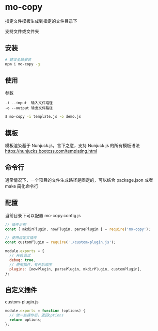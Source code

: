 # mo-copy

指定文件模板生成到指定的文件目录下

支持文件或文件夹

## 安装

```bash
# 建议全局安装
npm i mo-copy -g
```

## 使用

参数

```
-i --input  输入文件路径
-o --output 输出文件路径
```

```bash
$ mo-copy -i template.js -o demo.js
```

## 模板

模板渲染基于 Nunjuck.js，言下之意，支持 Nunjuck.js 的所有模板语法
https://nunjucks.bootcss.com/templating.html

## 命令行

通常情况下，一个项目的文件生成路径是固定的，可以结合 package.json 或者 make 简化命令行

## 配置

当前目录下可以配置 mo-copy.config.js

```js
// 插件示例
const { mkdirPlugin, nowPlugin, parsePlugin } = require('mo-copy');

// 使用自定义插件
const customPlugin = require('./custom-plugin.js');

module.exports = {
  // 开启调试
  debug: true,
  // 使用插件，有先后顺序
  plugins: [nowPlugin, parsePlugin, mkdirPlugin, customPlugin],
};
```

## 自定义插件

custom-plugin.js

```js
module.exports = function (options) {
  // 做一些操作后，返回options
  return options;
};
```
